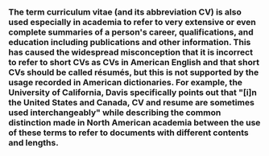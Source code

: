 ### The term curriculum vitae (and its abbreviation CV) is also used especially in academia to refer to very extensive or even complete summaries of a person's career, qualifications, and education including publications and other information. This has caused the widespread misconception that it is incorrect to refer to short CVs as CVs in American English and that short CVs should be called résumés, but this is not supported by the usage recorded in American dictionaries. For example, the University of California, Davis specifically points out that "[i]n the United States and Canada, CV and resume are sometimes used interchangeably" while describing the common distinction made in North American academia between the use of these terms to refer to documents with different contents and lengths.